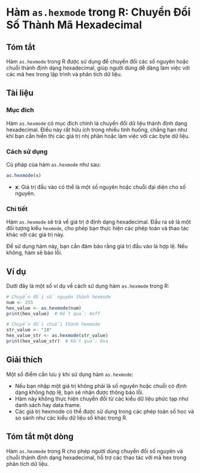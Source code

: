 <!--
Meta Description: # Hàm `as.hexmode` trong R: Chuyển Đổi Số Thành Mã Hexadecimal ## Tóm tắt Hàm `as.hexmode` trong R được sử dụng để chuyển đổi các số nguyên hoặc chuỗi...
Meta Keywords: hexmode, hàm, các, trong, chuyển
-->

# Hàm `as.hexmode` trong R: Chuyển Đổi Số Thành Mã Hexadecimal

## Tóm tắt
Hàm `as.hexmode` trong R được sử dụng để chuyển đổi các số nguyên hoặc chuỗi thành định dạng hexadecimal, giúp người dùng dễ dàng làm việc với các mã hex trong lập trình và phân tích dữ liệu.

## Tài liệu
### Mục đích
Hàm `as.hexmode` có mục đích chính là chuyển đổi dữ liệu thành định dạng hexadecimal. Điều này rất hữu ích trong nhiều tình huống, chẳng hạn như khi bạn cần hiển thị các giá trị nhị phân hoặc làm việc với các byte dữ liệu.

### Cách sử dụng
Cú pháp của hàm `as.hexmode` như sau:

```R
as.hexmode(x)
```

- **x**: Giá trị đầu vào có thể là một số nguyên hoặc chuỗi đại diện cho số nguyên.

### Chi tiết
Hàm `as.hexmode` sẽ trả về giá trị ở định dạng hexadecimal. Đầu ra sẽ là một đối tượng kiểu `hexmode`, cho phép bạn thực hiện các phép toán và thao tác khác với các giá trị này.

Để sử dụng hàm này, bạn cần đảm bảo rằng giá trị đầu vào là hợp lệ. Nếu không, hàm sẽ báo lỗi.

## Ví dụ
Dưới đây là một số ví dụ về cách sử dụng hàm `as.hexmode` trong R:

```R
# Chuyển đổi số nguyên thành hexmode
num <- 255
hex_value <- as.hexmode(num)
print(hex_value)  # Kết quả: 0xff

# Chuyển đổi chuỗi thành hexmode
str_value <- "10"
hex_value_str <- as.hexmode(str_value)
print(hex_value_str)  # Kết quả: 0xa
```

## Giải thích
Một số điểm cần lưu ý khi sử dụng hàm `as.hexmode`:

- Nếu bạn nhập một giá trị không phải là số nguyên hoặc chuỗi có định dạng không hợp lệ, bạn sẽ nhận được thông báo lỗi.
- Hàm này không thực hiện chuyển đổi từ các kiểu dữ liệu phức tạp như danh sách hay data frame.
- Các giá trị hexmode có thể được sử dụng trong các phép toán số học và so sánh như các kiểu dữ liệu số khác trong R.

## Tóm tắt một dòng
Hàm `as.hexmode` trong R cho phép người dùng chuyển đổi số nguyên và chuỗi thành định dạng hexadecimal, hỗ trợ các thao tác với mã hex trong phân tích dữ liệu.